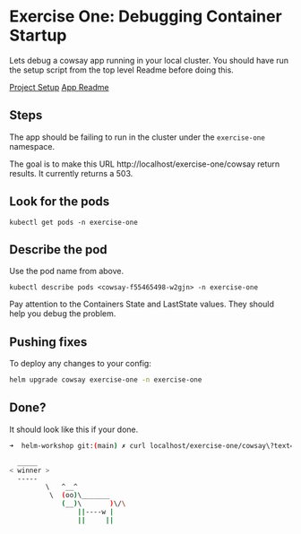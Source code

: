 # Exercise One: Debugging Container Startup

Lets debug a cowsay app running in your local cluster. You should have run the setup script from the top level Readme before doing this.

[Project Setup](../README.md)
[App Readme](../cowsay-app/README.md)

## Steps

The app should be failing to run in the cluster under the `exercise-one` namespace.

The goal is to make this URL http://localhost/exercise-one/cowsay return results. It currently returns a 503.

## Look for the pods

```
kubectl get pods -n exercise-one
```

## Describe the pod

Use the pod name from above.

```
kubectl describe pods <cowsay-f55465498-w2gjn> -n exercise-one
```

Pay attention to the Containers State and LastState values. They should help you debug the problem.

## Pushing fixes

To deploy any changes to your config:

```sh
helm upgrade cowsay exercise-one -n exercise-one
```

## Done?

It should look like this if your done.

```sh
➜  helm-workshop git:(main) ✗ curl localhost/exercise-one/cowsay\?text=winner

  _____
< winner >
  -----
         \   ^__^
          \  (oo)\_______
             (__)\       )\/\
                 ||----w |
                 ||     ||
```
